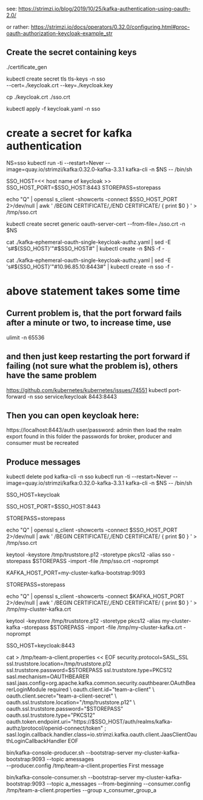 see: https://strimzi.io/blog/2019/10/25/kafka-authentication-using-oauth-2.0/

or rather:
https://strimzi.io/docs/operators/0.32.0/configuring.html#proc-oauth-authorization-keycloak-example_str
## Create the secret containing keys
./certificate_gen

kubectl create secret tls tls-keys -n sso \
  --cert=./keycloak.crt --key=./keycloak.key

cp ./keycloak.crt ./sso.crt

kubectl apply -f keycloak.yaml -n sso

# create a secret for kafka authentication
NS=sso
kubectl run -ti --restart=Never --image=quay.io/strimzi/kafka:0.32.0-kafka-3.3.1 kafka-cli -n $NS -- /bin/sh

SSO_HOST=<< host name of keycloak >>
SSO_HOST_PORT=$SSO_HOST:8443
STOREPASS=storepass

echo "Q" | openssl s_client -showcerts -connect $SSO_HOST_PORT 2>/dev/null | awk ' /BEGIN CERTIFICATE/,/END CERTIFICATE/ { print $0 } ' > /tmp/sso.crt

kubectl create secret generic oauth-server-cert --from-file=./sso.crt -n $NS

cat ./kafka-ephemeral-oauth-single-keycloak-authz.yaml | sed -E 's#\${SSO_HOST}'"#$SSO_HOST#" | kubectl create -n $NS -f -


cat ./kafka-ephemeral-oauth-single-keycloak-authz.yaml | sed -E 's#\${SSO_HOST}'"#10.96.85.10:8443#" | kubectl create -n sso -f - 
# above statement takes some time



## Current problem is, that the port forward fails after a minute or two, to increase time, use 
ulimit -n 65536 
## and then just keep restarting the port forward if failing (not sure what the problem is), others have the same problem
https://github.com/kubernetes/kubernetes/issues/74551
kubectl port-forward -n sso service/keycloak 8443:8443 

## Then you can open keycloak here:
https://localhost:8443/auth
user/password: admin
then load the realm export found in this folder
the passwords for broker, producer and consumer must be recreated



## Produce messages
kubectl delete pod kafka-cli -n sso
kubectl run -ti --restart=Never --image=quay.io/strimzi/kafka:0.32.0-kafka-3.3.1 kafka-cli -n $NS -- /bin/sh

SSO_HOST=keycloak

SSO_HOST_PORT=$SSO_HOST:8443

STOREPASS=storepass

echo "Q" | openssl s_client -showcerts -connect $SSO_HOST_PORT 2>/dev/null | awk ' /BEGIN CERTIFICATE/,/END CERTIFICATE/ { print $0 } ' > /tmp/sso.crt

keytool -keystore /tmp/truststore.p12 -storetype pkcs12 -alias sso -storepass $STOREPASS -import -file /tmp/sso.crt -noprompt

KAFKA_HOST_PORT=my-cluster-kafka-bootstrap:9093

STOREPASS=storepass

echo "Q" | openssl s_client -showcerts -connect $KAFKA_HOST_PORT 2>/dev/null | awk ' /BEGIN CERTIFICATE/,/END CERTIFICATE/ { print $0 } ' > /tmp/my-cluster-kafka.crt

keytool -keystore /tmp/truststore.p12 -storetype pkcs12 -alias my-cluster-kafka -storepass $STOREPASS -import -file /tmp/my-cluster-kafka.crt -noprompt

SSO_HOST=keycloak:8443

cat > /tmp/team-a-client.properties << EOF
security.protocol=SASL_SSL
ssl.truststore.location=/tmp/truststore.p12
ssl.truststore.password=$STOREPASS
ssl.truststore.type=PKCS12
sasl.mechanism=OAUTHBEARER
sasl.jaas.config=org.apache.kafka.common.security.oauthbearer.OAuthBearerLoginModule required \
  oauth.client.id="team-a-client" \
  oauth.client.secret="team-a-client-secret" \
  oauth.ssl.truststore.location="/tmp/truststore.p12" \
  oauth.ssl.truststore.password="$STOREPASS" \
  oauth.ssl.truststore.type="PKCS12" \
  oauth.token.endpoint.uri="https://$SSO_HOST/auth/realms/kafka-authz/protocol/openid-connect/token" ;
sasl.login.callback.handler.class=io.strimzi.kafka.oauth.client.JaasClientOauthLoginCallbackHandler
EOF

bin/kafka-console-producer.sh --bootstrap-server my-cluster-kafka-bootstrap:9093 --topic amessages \
  --producer.config /tmp/team-a-client.properties
First message

bin/kafka-console-consumer.sh --bootstrap-server my-cluster-kafka-bootstrap:9093 --topic a_messages --from-beginning --consumer.config /tmp/team-a-client.properties --group x_consumer_group_a